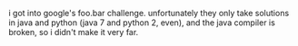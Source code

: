 i got into google's foo.bar challenge. unfortunately they only take solutions in
java and python (java 7 and python 2, even), and the java compiler is broken, so
i didn't make it very far.

